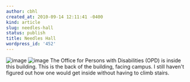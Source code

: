 ```yaml
---
author: cbhl
created_at: 2010-09-14 12:11:41 -0400
kind: article
slug: needles-hall
status: publish
title: Needles Hall
wordpress_id: '452'
---
```


![image](http://images.azuresky.ca/blog/wp-content/uploads/2010/09/wpid-IMG_20100914_114657.jpg)
![image](http://images.azuresky.ca/blog/wp-content/uploads/2010/09/wpid-IMG_20100914_114707.jpg)
The Office for Persons with Disabilities (OPD) is inside this building.
This is the back of the building, facing campus. I still haven't figured
out how one would get inside without having to climb stairs.
